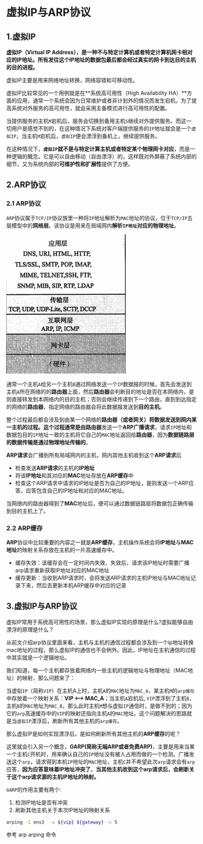 # 虚拟IP与ARP协议

## 1.虚拟IP

**虚拟IP（Virtual IP Address），是一种不与特定计算机或者特定计算机网卡相对应的IP地址。所有发往这个IP地址的数据包最后都会经过真实的网卡到达目的主机的目的进程。**

虚拟IP主要是用来网络地址转换，网络容错和可移动性。

虚拟IP比较常见的一个用例就是在**系统高可用性（High Availability HA）**方面的应用，通常一个系统会因为日常维护或者非计划外的情况而发生宕机，为了提高系统对外服务的高可用性，就会采用主备模式进行高可用性的配置。

当提供服务的主机`M`​宕机后，服务会切换到备用主机`S`​继续对外提供服务。而这一切用户是感觉不到的，在这种情况下系统对客户端提供服务的`IP`​地址就会是一个`虚拟IP`​，当主机`M`​宕机后，`虚拟IP`​便会漂浮到备机上，继续提供服务。

在这种情况下，**`虚拟IP`**​**就不是与特定计算主机或者特定某个物理网卡对应**，而是一种逻辑的概念。它是可以自由移动（自由漂浮）的，这样既对外屏蔽了系统内部的细节，又为系统内部的**可维护性和扩展性**提供了方便。

## 2.ARP协议

### 2.1 ARP协议

​`ARP`​协议属于`TCP/IP`​协议族里一种将`IP`​地址解析为`MAC`​地址的协议，位于`TCP/IP`​五层模型中的**网络层**。该协议是用来在局域网内**解析**​**`IP地址`**​**对应的物理地址**。

​![这里写图片描述](assets/net-img-20171118164743381-20230923140414-waddaw3.jpg)​

通常一个主机`A`​给另一个主机`B`​通过网络发送一个`IP`​数据报的时候，首先会发送到主机`A`​所在网络的的**路由器**上面，然后**路由器**会判断目的地址是否在本网络内，是则直接转发到本网络内的目的主机；否则会继续传递到下一个路由，直到到达指定的网络的**路由器**，指定网络的路由器会将此数据报发送到**目的主机**。

整个过程最后都会涉及到由某一个网络的**路由器（或者网关）**将数据发送到网内某一主机的过程。这个过程通常是由**路由器**发送一个**ARP广播请求**，请求`IP`​地址和数据包目的`IP`​地址一致的主机将它自己的`MAC`​地址返回给**路由器**，因为**数据链路层的数据传输是通过物理地址传输的**。

**ARP请求**会广播到所有局域网内的主机，网内其他主机收到这个**ARP请求**后

* 检查发送**ARP请求**的主机的**IP地址**
* 将该**IP地址**和其对应的**MAC**地址存放在**ARP缓存**中
* 检查这个ARP请求中请求的IP地址是否为自己的IP地址，是则发送一个ARP应答，应答包含自己的IP地址和对应的MAC地址。

当网络内的路由器得到了**MAC**地址后，便可以通过数据链路层将数据包正确传输到目的主机上了。

### 2.2 ARP缓存

**ARP**协议中比较重要的内容之一就是**ARP缓存**，主机操作系统会将**IP地址**与**MAC地址**的映射关系存放在主机的一片高速缓存中。

* 缓存失效：该缓存会在一定时间内失效，失效后，请求该IP地址时需要广播arp请求重新获取IP地址对应的MAC地址
* 缓存更新：当收到ARP请求时，会将发送ARP请求的主机IP地址与MAC地址记录下来，然后去更新本机ARP缓存中对应的记录

## 3.虚拟IP与ARP协议

虚拟IP常用于系统高可用性的场景，那么虚拟IP实现的原理是什么?虚拟能够自由漂浮的原理是什么？

从前文介绍arp协议里面来看，主机与主机的通信过程都会涉及到一个ip地址转换mac地址的过程，那么虚拟IP的通信也不会例外。因此，IP地址在主机通信的过程中其实就是一个逻辑地址。

我们知道，每一个主机都存放着网络内一些主机的逻辑地址与物理地址（MAC地址）的映射，那么问题来了：

当虚拟`IP`​（简称`VIP`​）在主机A上时，主机`A`​的`MAC`​地址为`MAC_A`​，某主机`M`​的`arp缓存`​中存放着一个映射关系：**VIP &lt;–&gt; MAC_A**；当主机`A`​宕机后, `VIP`​漂浮到了主机`B`​，主机`B`​的`MAC`​地址为`MAC_B`​，那么此时主机`M`​想与虚拟`IP`​通信时，是做不到的；因为它的`arp`​高速缓存中的`VIP`​的映射还指向主机`A`​的`MAC`​地址。这个问题解决的思路就是当`虚拟IP`​漂浮后，刷新所有其他主机的`arp缓存`​。

那么虚拟IP是如何实现漂浮后，是如何刷新所有其他主机的**ARP缓存**的呢？

这里就会引入另一个概念，**GARP(简称无端ARP或者免费ARP)**，主要是用来当某一个主机`C`​开机时，用来确认自己的`IP`​地址没有被人占用而做的一个检测。广播发送这个`arp`​，请求得到本机`IP`​地址的`MAC`​地址，主机`C`​并不希望此次`arp`​请求会有`arp`​应答，**因为应答意味着IP地址冲突了**。**当其他主机收到这个arp请求后，会刷新关于这个arp请求源的主机IP地址的映射。**

​`GARP`​的作用主要有两个:

1. 检测IP地址是否有冲突
2. 刷新其他主机关于本次IP地址的映射关系

```bash
arping -I ens3  -s ${vip} ${gateway} -c 5
```

参考 arp arping 命令

‍
